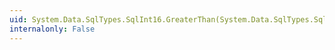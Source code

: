 ```yaml
---
uid: System.Data.SqlTypes.SqlInt16.GreaterThan(System.Data.SqlTypes.SqlInt16,System.Data.SqlTypes.SqlInt16)
internalonly: False
---
```

